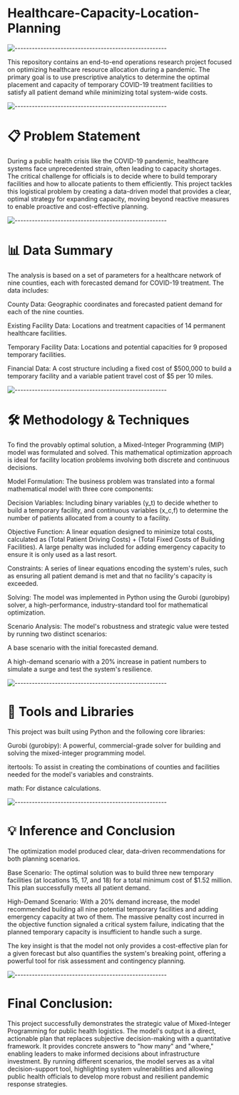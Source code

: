 # **Healthcare-Capacity-Location-Planning**

![-----------------------------------------------------](https://raw.githubusercontent.com/andreasbm/readme/master/assets/lines/rainbow.png)

This repository contains an end-to-end operations research project focused on optimizing healthcare resource allocation during a pandemic. The primary goal is to use prescriptive analytics to determine the optimal placement and capacity of temporary COVID-19 treatment facilities to satisfy all patient demand while minimizing total system-wide costs.

![-----------------------------------------------------](https://raw.githubusercontent.com/andreasbm/readme/master/assets/lines/rainbow.png)

# **📋 Problem Statement**
During a public health crisis like the COVID-19 pandemic, healthcare systems face unprecedented strain, often leading to capacity shortages. The critical challenge for officials is to decide where to build temporary facilities and how to allocate patients to them efficiently. This project tackles this logistical problem by creating a data-driven model that provides a clear, optimal strategy for expanding capacity, moving beyond reactive measures to enable proactive and cost-effective planning.

![-----------------------------------------------------](https://raw.githubusercontent.com/andreasbm/readme/master/assets/lines/rainbow.png)

# **📊 Data Summary**
The analysis is based on a set of parameters for a healthcare network of nine counties, each with forecasted demand for COVID-19 treatment. The data includes:

County Data: Geographic coordinates and forecasted patient demand for each of the nine counties.

Existing Facility Data: Locations and treatment capacities of 14 permanent healthcare facilities.

Temporary Facility Data: Locations and potential capacities for 9 proposed temporary facilities.

Financial Data: A cost structure including a fixed cost of \$500,000 to build a temporary facility and a variable patient travel cost of \$5 per 10 miles.

![-----------------------------------------------------](https://raw.githubusercontent.com/andreasbm/readme/master/assets/lines/rainbow.png)

# **🛠️ Methodology & Techniques**
To find the provably optimal solution, a Mixed-Integer Programming (MIP) model was formulated and solved. This mathematical optimization approach is ideal for facility location problems involving both discrete and continuous decisions.

Model Formulation: The business problem was translated into a formal mathematical model with three core components:

Decision Variables: Including binary variables (y_t) to decide whether to build a temporary facility, and continuous variables (x_c,f) to determine the number of patients allocated from a county to a facility.

Objective Function: A linear equation designed to minimize total costs, calculated as (Total Patient Driving Costs) + (Total Fixed Costs of Building Facilities). A large penalty was included for adding emergency capacity to ensure it is only used as a last resort.

Constraints: A series of linear equations encoding the system's rules, such as ensuring all patient demand is met and that no facility's capacity is exceeded.

Solving: The model was implemented in Python using the Gurobi (gurobipy) solver, a high-performance, industry-standard tool for mathematical optimization.

Scenario Analysis: The model's robustness and strategic value were tested by running two distinct scenarios:

A base scenario with the initial forecasted demand.

A high-demand scenario with a 20% increase in patient numbers to simulate a surge and test the system's resilience.

![-----------------------------------------------------](https://raw.githubusercontent.com/andreasbm/readme/master/assets/lines/rainbow.png)

# **🚀 Tools and Libraries**
This project was built using Python and the following core libraries:

Gurobi (gurobipy): A powerful, commercial-grade solver for building and solving the mixed-integer programming model.

itertools: To assist in creating the combinations of counties and facilities needed for the model's variables and constraints.

math: For distance calculations.

![-----------------------------------------------------](https://raw.githubusercontent.com/andreasbm/readme/master/assets/lines/rainbow.png)

# **💡 Inference and Conclusion**
The optimization model produced clear, data-driven recommendations for both planning scenarios.

Base Scenario: The optimal solution was to build three new temporary facilities (at locations 15, 17, and 18) for a total minimum cost of \$1.52 million. This plan successfully meets all patient demand.

High-Demand Scenario: With a 20% demand increase, the model recommended building all nine potential temporary facilities and adding emergency capacity at two of them. The massive penalty cost incurred in the objective function signaled a critical system failure, indicating that the planned temporary capacity is insufficient to handle such a surge.

The key insight is that the model not only provides a cost-effective plan for a given forecast but also quantifies the system's breaking point, offering a powerful tool for risk assessment and contingency planning.

![-----------------------------------------------------](https://raw.githubusercontent.com/andreasbm/readme/master/assets/lines/rainbow.png)

# **Final Conclusion:**
This project successfully demonstrates the strategic value of Mixed-Integer Programming for public health logistics. The model's output is a direct, actionable plan that replaces subjective decision-making with a quantitative framework. It provides concrete answers to "how many" and "where," enabling leaders to make informed decisions about infrastructure investment. By running different scenarios, the model serves as a vital decision-support tool, highlighting system vulnerabilities and allowing public health officials to develop more robust and resilient pandemic response strategies.
